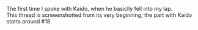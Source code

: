 The first time I spoke with Kaido, when he basiclly fell into my lap.  
This thread is screeenshotted from its very beginning; the part with Kaido starts around #18.
